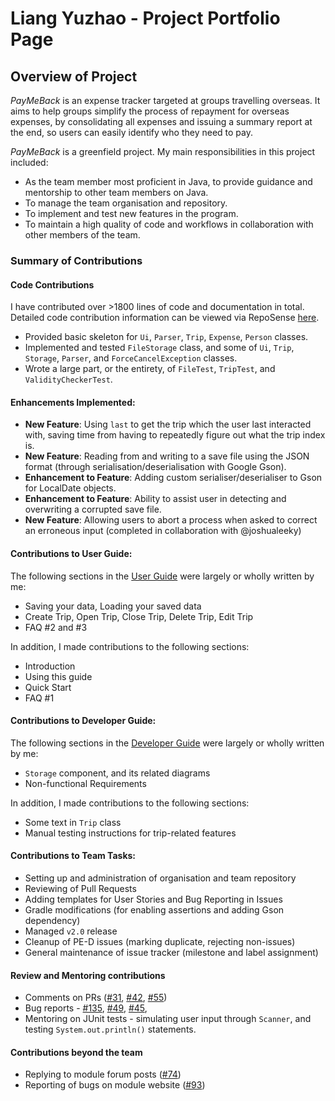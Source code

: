 # Liang Yuzhao - Project Portfolio Page

## Overview of Project

_PayMeBack_ is an expense tracker targeted at groups travelling overseas. It aims to help groups simplify the process of
repayment for overseas expenses, by consolidating all expenses and issuing a summary report at the end, so users can easily
identify who they need to pay.

_PayMeBack_ is a greenfield project. My main responsibilities in this project included:
- As the team member most proficient in Java, to provide guidance and mentorship to other team members on Java.
- To manage the team organisation and repository.
- To implement and test new features in the program.
- To maintain a high quality of code and workflows in collaboration with other members of the team.

### Summary of Contributions

#### Code Contributions

I have contributed over >1800 lines of code and documentation in total.
Detailed code contribution information can be viewed via RepoSense [here](https://nus-cs2113-ay2122s1.github.io/tp-dashboard/?search=&sort=groupTitle&sortWithin=title&timeframe=commit&mergegroup=&groupSelect=groupByRepos&breakdown=true&checkedFileTypes=docs~functional-code~test-code~other&since=2021-09-25&tabOpen=true&tabType=authorship&tabAuthor=yeezao&tabRepo=AY2122S1-CS2113T-T12-2%2Ftp%5Bmaster%5D&authorshipIsMergeGroup=false&authorshipFileTypes=docs~functional-code~test-code~other&authorshipIsBinaryFileTypeChecked=false).

- Provided basic skeleton for `Ui`, `Parser`, `Trip`, `Expense`, `Person` classes.
- Implemented and tested `FileStorage` class, and some of `Ui`, `Trip`, `Storage`, `Parser`, and `ForceCancelException` classes.
- Wrote a large part, or the entirety, of `FileTest`, `TripTest`, and `ValidityCheckerTest`.

#### Enhancements Implemented:

- **New Feature**: Using `last` to get the trip which the user last interacted with, saving time from having to repeatedly figure
  out what the trip index is.
- **New Feature**: Reading from and writing to a save file using the JSON format (through serialisation/deserialisation with Google Gson).
- **Enhancement to Feature**: Adding custom serialiser/deserialiser to Gson for LocalDate objects.
- **Enhancement to Feature**: Ability to assist user in detecting and overwriting a corrupted save file.
- **New Feature**: Allowing users to abort a process when asked to correct an erroneous input (completed in collaboration with @joshualeeky)

#### Contributions to User Guide:

The following sections in the [User Guide](https://ay2122s1-cs2113t-t12-2.github.io/tp/UserGuide.html) were largely or wholly written by me:

- Saving your data, Loading your saved data
- Create Trip, Open Trip, Close Trip, Delete Trip, Edit Trip
- FAQ #2 and #3

In addition, I made contributions to the following sections:

- Introduction
- Using this guide
- Quick Start
- FAQ #1

#### Contributions to Developer Guide:

The following sections in the [Developer Guide](https://ay2122s1-cs2113t-t12-2.github.io/tp/DeveloperGuide.html) were largely or wholly written by me:

- `Storage` component, and its related diagrams
- Non-functional Requirements

In addition, I made contributions to the following sections:

- Some text in `Trip` class
- Manual testing instructions for trip-related features

#### Contributions to Team Tasks:

- Setting up and administration of organisation and team repository
- Reviewing of Pull Requests
- Adding templates for User Stories and Bug Reporting in Issues
- Gradle modifications (for enabling assertions and adding Gson dependency)
- Managed `v2.0` release
- Cleanup of PE-D issues (marking duplicate, rejecting non-issues)
- General maintenance of issue tracker (milestone and label assignment)

#### Review and Mentoring contributions

- Comments on PRs ([#31](https://github.com/AY2122S1-CS2113T-T12-2/tp/pull/31#discussion_r723066635),
  [#42](https://github.com/AY2122S1-CS2113T-T12-2/tp/pull/42#discussion_r725532182), [#55](https://github.com/AY2122S1-CS2113T-T12-2/tp/pull/55#discussion_r726785554))
- Bug reports - [#135](https://github.com/AY2122S1-CS2113T-T12-2/tp/issues/135), [#49](https://github.com/AY2122S1-CS2113T-T12-2/tp/issues/49), [#45](https://github.com/AY2122S1-CS2113T-T12-2/tp/issues/45), 
- Mentoring on JUnit tests - simulating user input through `Scanner`, and testing `System.out.println()` statements.


#### Contributions beyond the team

- Replying to module forum posts ([#74](https://github.com/nus-cs2113-AY2122S1/forum/issues/74#issuecomment-922768286))
- Reporting of bugs on module website ([#93](https://github.com/nus-cs2113-AY2122S1/forum/issues/93))